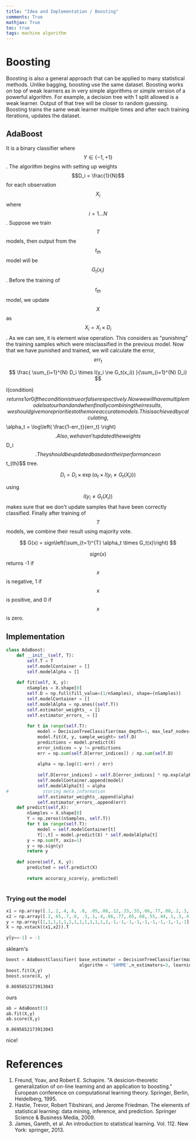 ```yaml
---
title: "Idea and Implementation / Boosting"
comments: True
mathjax: True
toc: true
tags: machine algorithm
---
```

# Boosting
Boosting is also a general approach that can be applied to many statistical methods. Unlike bagging, boosting use the same dataset. Boosting works on top of weak learners as in very simple algorithms or simple version of a powerful algorithm. For example, a decision tree with 1 split allowed is a weak learner. Output of that tree will be closer to random guessing. Boosting trains the same weak learner multiple times and after each training iterations, updates the dataset.
## AdaBoost
It is a binary classifier where $$Y \in \{-1, +1\}$$. The algorithm begins with setting up weights $$D_i = \frac{1}{N}$$ for each observation $$X_i$$ where $$i=1...N$$. Suppose we train $$T$$ models, then output from the $$t_{th}$$ model will be $$G_t(x_i)$$. Before the training of $$t_{th}$$ model, we update $$X$$ as $$X_i = X_i \times D_i$$. As we can see, it is element wise operation. This considers as "punishing" the training samples which were misclassified in the previous model. Now that we have punished and trained, we will calculate the error, $$err_t$$ 

$$
\frac{ \sum_{i=1}^{N} D_i \times I(y_i \ne G_t(x_i)) }{\sum_{i=1}^{N} D_i}
$$

I(condition)$$ returns 1 or 0 if the condition is true or false respectively. Now we will have multiple models at our hand and when finally combining their results, we should give more priorities to the more accurate models. This is achieved by calculating, $$\alpha_t = \log\left( \frac{1-err_t}{err_t} \right)$$. Also, we haven't updated the weights $$D_i$$. They should be updated based on their performance on $$t_{th}$$ tree. 

$$
D_i = D_i \times \exp(\alpha_t \times I(y_i \ne G_t(X_i)))
$$

using $$I(y_i \ne G_t(X_i))$$ makes sure that we don't update samples that have been correctly classified. Finally after training of $$T$$ models, we combine their result using majority vote.

$$
G(x) = sign\left(\sum_{t=1}^{T} \alpha_t \times G_t(x)\right)
$$

$$sign(x)$$ returns -1 if $$x$$ is negative, 1 if $$x$$ is positive, and 0 if $$x$$ is zero.

## Implementation


```python
class AdaBoost:
    def __init__(self, T):
        self.T = T
        self.modelContainer = []
        self.modelAlpha = []
        
    def fit(self, X, y):
        nSamples = X.shape[0]
        self.D = np.full(fill_value=(1/nSamples), shape=(nSamples))
        self.modelContainer = []
        self.modelAlpha = np.ones((self.T))
        self.estimator_weights_ = []
        self.estimator_errors_ = []
        
        for t in range(self.T):
            model = DecisionTreeClassifier(max_depth=1, max_leaf_nodes=2)
            model.fit(X, y, sample_weight= self.D)
            predictions = model.predict(X)
            error_indices = y != predictions
            err = np.sum(self.D[error_indices]) / np.sum(self.D)
            
            alpha = np.log((1-err) / err)
            
            self.D[error_indices] = self.D[error_indices] * np.exp(alpha)
            self.modelContainer.append(model)
            self.modelAlpha[t] = alpha
#             storing meta information
            self.estimator_weights_.append(alpha)
            self.estimator_errors_.append(err)
    def predict(self,X):
        nSamples = X.shape[0]
        Y = np.zeros((nSamples, self.T))
        for t in range(self.T):
            model = self.modelContainer[t]
            Y[:,t] = model.predict(X) * self.modelAlpha[t]
        y = np.sum(Y, axis=1)
        y = np.sign(y)
        return y
    
    def score(self, X, y):
        predicted = self.predict(X)
        
        return accuracy_score(y, predicted)
        
```

### Trying out the model


```python
x1 = np.array([.1,.2,.4,.8, .8, .05,.08,.12,.33,.55,.66,.77,.88,.2,.3,.4,.5,.6,.25,.3,.5,.7,.6])
x2 = np.array([.2,.65,.7,.6, .3,.1,.4,.66,.77,.65,.68,.55,.44,.1,.3,.4,.3,.15,.15,.5,.55,.2,.4])
y = np.array([1,1,1,1,1,1,1,1,1,1,1,1,1,-1,-1,-1,-1,-1,-1,-1,-1,-1,-1])
X = np.vstack((x1,x2)).T

y[y==-1] = -1
```

sklearn's


```python
boost = AdaBoostClassifier( base_estimator = DecisionTreeClassifier(max_depth = 1, max_leaf_nodes=2), 
                            algorithm = 'SAMME',n_estimators=3, learning_rate=1.0)
boost.fit(X,y)
boost.score(X, y)
```




    0.8695652173913043



ours


```python
ab = AdaBoost(3)
ab.fit(X,y)
ab.score(X,y)
```




    0.8695652173913043



nice!

# References
1. Freund, Yoav, and Robert E. Schapire. "A desicion-theoretic generalization of on-line learning and an application to boosting." European conference on computational learning theory. Springer, Berlin, Heidelberg, 1995.
1. Hastie, Trevor, Robert Tibshirani, and Jerome Friedman. The elements of statistical learning: data mining, inference, and prediction. Springer Science & Business Media, 2009.
2. James, Gareth, et al. An introduction to statistical learning. Vol. 112. New York: springer, 2013.

